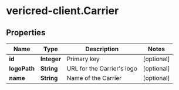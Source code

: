 # vericred-client.Carrier

## Properties
Name | Type | Description | Notes
------------ | ------------- | ------------- | -------------
**id** | **Integer** | Primary key | [optional] 
**logoPath** | **String** | URL for the Carrier&#39;s logo | [optional] 
**name** | **String** | Name of the Carrier | [optional] 


